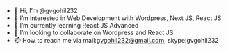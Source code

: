 - 👋 Hi, I’m @gvgohil232
- 👀 I’m interested in Web Development with Wordpress, Next JS, React JS
- 🌱 I’m currently learning React JS Advanced
- 💞️ I’m looking to collaborate on Wordpress and React JS
- 📫 How to reach me via mail:gvgohil232@gmail.com, skype:gvgohil232

<!---
gvgohil232/gvgohil232 is a ✨ special ✨ repository because its `README.md` (this file) appears on your GitHub profile.
You can click the Preview link to take a look at your changes.
--->
